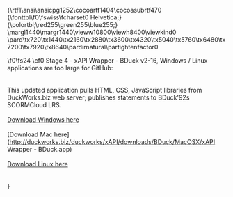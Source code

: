 {\rtf1\ansi\ansicpg1252\cocoartf1404\cocoasubrtf470
{\fonttbl\f0\fswiss\fcharset0 Helvetica;}
{\colortbl;\red255\green255\blue255;}
\margl1440\margr1440\vieww10800\viewh8400\viewkind0
\pard\tx720\tx1440\tx2160\tx2880\tx3600\tx4320\tx5040\tx5760\tx6480\tx7200\tx7920\tx8640\pardirnatural\partightenfactor0

\f0\fs24 \cf0 Stage 4 - xAPI Wrapper - BDuck v2-16, Windows / Linux applications are too large for GitHub:\
\
\
This updated application pulls HTML, CSS, JavaScript libraries from DuckWorks.biz web server; publishes statements to BDuck\'92s SCORMCloud LRS.\
\
[Download Windows here](http://duckworks.biz/duckworks/xAPI/downloads/Bduck/Windows/Windows.zip)\
\
[Download Mac here](http://duckworks.biz/duckworks/xAPI/downloads/BDuck/MacOSX/xAPI Wrapper - BDuck.app)\
\
[Download Linux here](http://duckworks.biz/duckworks/xAPI/downloads/BDuck/Linux/Linux.zip)\
\
\
}
